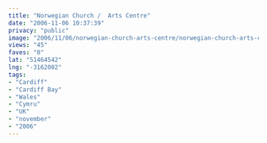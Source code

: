 ```yaml
---
title: "Norwegian Church /  Arts Centre"
date: "2006-11-06 10:37:39"
privacy: "public"
image: "2006/11/06/norwegian-church-arts-centre/norwegian-church-arts-centre.jpg"
views: "45"
faves: "0"
lat: "51464542"
lng: "-3162002"
tags:
- "Cardiff"
- "Cardiff Bay"
- "Wales"
- "Cymru"
- "UK"
- "november"
- "2006"
---
```


